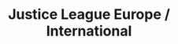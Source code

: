 ---
title: Justice League Europe / International
issue: 18A
issue_nr: 18
full_title: "The Extremist Vector, Part 4: The Happy Place"
subtitle: ""
story_arc: The Extremist Vector
crossover: ""
variant: A
publisher: DC Comics
creators: 
  - Keith Giffen
  - Gerard Jones
  - Bart Sears
release_date: Sep 1990
release_year: 1990
genre:
  - Action
  - Adventure
  - Super-Heroes
format: Comic
pages: 32
signed_by: ""
price: 1
---